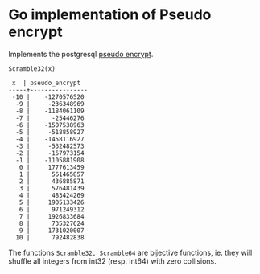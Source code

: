 # Go implementation of Pseudo encrypt

Implements the postgresql [pseudo encrypt](https://wiki.postgresql.org/wiki/Pseudo_encrypt).

```
Scramble32(x)

 x  | pseudo_encrypt
-----+----------------
 -10 |    -1270576520
  -9 |     -236348969
  -8 |    -1184061109
  -7 |      -25446276
  -6 |    -1507538963
  -5 |     -518858927
  -4 |    -1458116927
  -3 |     -532482573
  -2 |     -157973154
  -1 |    -1105881908
   0 |     1777613459
   1 |      561465857
   2 |      436885871
   3 |      576481439
   4 |      483424269
   5 |     1905133426
   6 |      971249312
   7 |     1926833684
   8 |      735327624
   9 |     1731020007
  10 |      792482838
 ```

The functions `Scramble32, Scramble64` are bijective functions, ie. they will shuffle all integers from int32 (resp. int64) with zero collisions.
